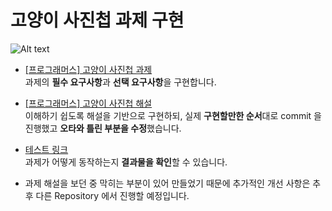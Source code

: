 # 고양이 사진첩 과제 구현

![Alt text](https://grepp-programmers.s3.amazonaws.com/image/origin/production/skill_check_assignment/119211/ae62b4c1-2fff-465a-81c7-1c4ba4a5288c.png)

- [[프로그래머스] 고양이 사진첩 과제](https://jjongins.notion.site/f980cf7647d3475f9391997245824a4a)  
과제의 **필수 요구사항**과 **선택 요구사항**을 구현합니다.

- [[프로그래머스] 고양이 사진첩 해설](https://prgms.tistory.com/53)  
이해하기 쉽도록 해설을 기반으로 구현하되, 실제 **구현할만한 순서**대로 commit 을 진행했고 **오타와 틀린 부분을 수정**했습니다.

- [테스트 링크](https://jongin403.github.io/catPhotoAlbum/)  
과제가 어떻게 동작하는지 **결과물을 확인**할 수 있습니다.

- 과제 해설을 보던 중 막히는 부분이 있어 만들었기 때문에 추가적인 개선 사항은 추후 다른 Repository 에서 진행할 예정입니다.
